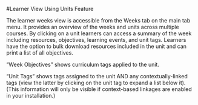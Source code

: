 #Learner View Using Units Feature

The learner weeks view is accessible from the Weeks tab on the main tab menu.  It provides an overview of the weeks and units across multiple courses.  By clicking on a unit learners can access a summary of the week including resources, objectives, learning events, and unit tags. Learners have the option to bulk download resources included in the unit and can print a list of all objectives.


“Week Objectives” shows curriculum tags applied to the unit.

“Unit Tags” shows tags assigned to the unit AND any contextually-linked tags (view the latter by clicking on the unit tag to expand a list below it).  (This information will only be visible if context-based linkages are enabled in your installation.)

